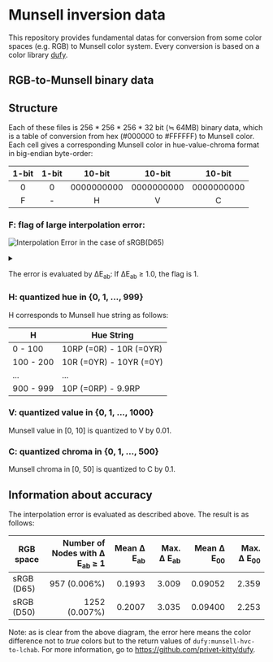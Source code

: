 # Munsell inversion data
This repository provides fundamental datas for conversion from some color spaces (e.g. RGB) to Munsell color system. Every conversion is based on a color library [dufy](https://github.com/privet-kitty/dufy).

## RGB-to-Munsell binary data
## Structure
Each of these files is 256 * 256 * 256 * 32 bit (&#8786; 64MB) binary data, which is a table of  conversion from hex (#000000 to #FFFFFF) to Munsell color.  Each cell gives a corresponding Munsell color in hue-value-chroma format in big-endian byte-order:

| 1-bit | 1-bit | 10-bit | 10-bit | 10-bit |
| :---: | :---: | :---: | :---: | :---: |
| 0 | 0 | 0000000000 | 0000000000 | 0000000000 |
| F | - | H | V | C |

### F: flag of large interpolation error: 

![Interpolation Error in the case of sRGB(D65)](https://g.gravizo.com/source/error_diagram?https%3A%2F%2Fraw.githubusercontent.com%2Fprivet-kitty%2Fmunsell-inversion-data%2Fmaster%2FREADME.MD)
<details> 
<summary></summary>
error_diagram
digraph G {
   graph [
      labelloc = "t",
      label = "Interpolation Error in the case of sRGB(D65)",
      fontsize = 16
   ];
   node [shape = "box", fontname = "helvetica"]
   munsell [ label = "Munsell Color" ]
   lchab [ label = "LCH(ab)\n Illuminant C" ]
   xyzc [label = "XYZ\nIlluminant C" ]
   xyzd65a [label = "XYZ\nIlluminant D65" ]
   xyzd65b [label = "XYZ\nIlluminant D65" ]
   hex [label = "Hex"]

   {rank=same; munsell; hex;}
   {rank=same; xyzd65a; xyzd65b;}

   munsell -> lchab  [label = "dufy:munsell-hvc-to-lchab"]
   hex -> xyzd65b
   lchab -> xyzc
   xyzc -> xyzd65a [label = "bradford" ]
  
  

  xyzd65b -> xyzd65a [  label = "Error",
                        dir = both,
                        color = palevioletred3,
                        fontcolor = palevioletred3 ]

}
error_diagram
</details>

The error is evaluated by &Delta;E<sub>ab</sub>:  If &Delta;E<sub>ab</sub>  &ge; 1.0, the flag is 1.


### H: quantized hue in {0, 1, ..., 999}

H corresponds to Munsell hue string as follows:

| H | Hue String |
| -------------------- | --------------------- | 
| 0 - 100 | 10RP (=0R) - 10R (=0YR) |
| 100 - 200 | 10R (=0YR) - 10YR (=0Y) |
| ... | ... |
| 900 - 999 | 10P (=0RP) - 9.9RP |

### V: quantized value in {0, 1, ..., 1000}
Munsell value in [0, 10] is quantized to V by 0.01.
### C:  quantized chroma in {0, 1, ..., 500}
Munsell chroma in [0, 50] is quantized to C by 0.1.


## Information about accuracy
The interpolation error is evaluated as described above. The result is as follows:

| RGB space | Number of Nodes with &Delta; E<sub>ab</sub> &ge; 1 |Mean &Delta; E<sub>ab</sub> | Max. &Delta; E<sub>ab</sub> |Mean &Delta; E<sub>00</sub> | Max. &Delta; E<sub>00</sub> |
| --- | ---: | ---: | ---: | ---:| ---: |
| sRGB (D65) | 957 (0.006%)| 0.1993 | 3.009 | 0.09052 | 2.359 |
| sRGB (D50) | 1252 (0.007%) | 0.2007 | 3.035 | 0.09400 | 2.253 |


Note: as is clear from the above diagram, the error here means the color difference not to *true* colors but to the return values of `dufy:munsell-hvc-to-lchab`. For more information, go to https://github.com/privet-kitty/dufy.

